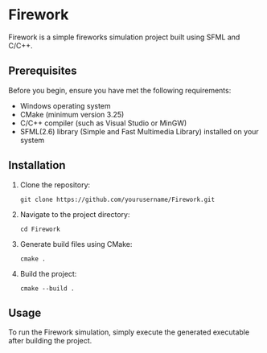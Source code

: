 # Firework

Firework is a simple fireworks simulation project built using SFML and C/C++.

## Prerequisites

Before you begin, ensure you have met the following requirements:
- Windows operating system
- CMake (minimum version 3.25)
- C/C++ compiler (such as Visual Studio or MinGW)
- SFML(2.6) library (Simple and Fast Multimedia Library) installed on your system 

## Installation

1. Clone the repository:
    ```
    git clone https://github.com/yourusername/Firework.git
    ```

2. Navigate to the project directory:
    ```
    cd Firework
    ```

3. Generate build files using CMake:
    ```
    cmake .
    ```

4. Build the project:
    ```
    cmake --build .
    ```

## Usage

To run the Firework simulation, simply execute the generated executable after building the project.
